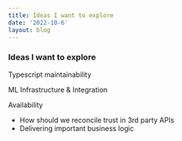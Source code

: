 ```yaml
---
title: Ideas I want to explore
date: '2022-10-6'
layout: blog
---
```


### Ideas I want to explore

Typescript maintainability

ML Infrastructure & Integration

Availability

- How should we reconcile trust in 3rd party APIs
- Delivering important business logic
